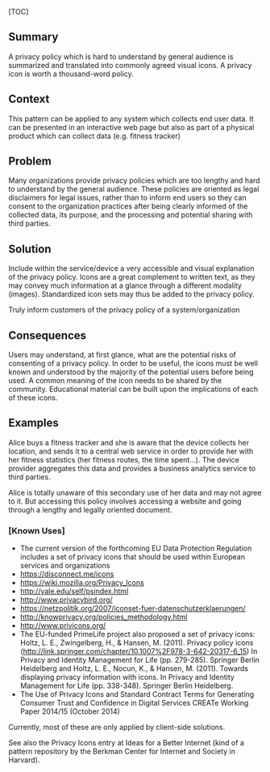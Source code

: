 [TOC]

<!--### [Also Known As]-->
<!-- All other names the pattern is known by.-->



## Summary
<!-- One short paragraph summarising the pattern.-->

A privacy policy which is hard to understand by general audience is summarized and translated into commonly agreed visual icons. A privacy icon is worth a thousand-word policy.

## Context
<!-- The situations in which the pattern may apply.-->

This pattern can be applied to any system which collects end user data. It can be presented in an interactive web page but also as part of a physical product which can collect data (e.g. fitness tracker)

## Problem
<!-- The problem a pattern addresses, including a list of forces describing why a problem might be difficult to solve.-->

Many organizations provide privacy policies which are too lengthy and hard to understand by the general audience. These policies are oriented as legal disclaimers for legal issues, rather than to inform end users so they can consent to the organization practices after being clearly informed of the collected data, its purpose, and the processing and potential sharing with third parties.

## Solution
<!-- A concise description of how the pattern addresses the problem.-->

Include within the service/device a very accessible and visual explanation of the privacy policy. Icons are a great complement to written text, as they may convey much information at a glance through a different modality (images). Standardized icon sets may thus be added to the privacy policy.

<!--goals-->
Truly inform customers of the privacy policy of a system/organization

<!--### [Structure]-->
<!--A detailed specification of the structural aspects of the pattern. A class diagram if applicable.-->



<!--### [Implementation]-->
<!--Guidelines for implementing the pattern; code fragments; suggested PETS; policy fragments.-->



## Consequences
<!--The advantages (benefits) and disadvantages (liabilities) of applying the pattern.-->



<!--constraints and consequences-->
Users may understand, at first glance, what are the potential risks of consenting of a privacy policy. In order to be useful, the icons must be well known and understood by the majority of the potential users before being used. A common meaning of the icon needs to be shared by the community. Educational material can be built upon the implications of each of these icons.

<!--### [Constraints]-->
<!-- limitations as a consequence of applying the pattern.-->



## Examples
<!--Motivational example to see how the pattern is applied.-->

Alice buys a fitness tracker and she is aware that the device collects her location, and sends it to a central web service in order to provide her with her fitness statistics (her fitness routes, the time spent...). The device provider aggregates this data and provides a business analytics service to third parties.

Alice is totally unaware of this secondary use of her data and may not agree to it. But accessing this policy involves accessing a website and going through a lengthy and legally oriented document.

### [Known Uses]
<!-- Pointers to various applications of the pattern.-->

- The current version of the forthcoming EU Data Protection Regulation includes a set of privacy icons that should be used within European services and organizations
- https://disconnect.me/icons
- https://wiki.mozilla.org/Privacy_Icons
- http://yale.edu/self/psindex.html
- http://www.privacybird.org/
- https://netzpolitik.org/2007/iconset-fuer-datenschutzerklaerungen/
- http://knowprivacy.org/policies_methodology.html
- http://www.privicons.org/
- The EU-funded PrimeLife project also proposed a set of privacy icons: Holtz, L. E., Zwingelberg, H., & Hansen, M. (2011). Privacy policy icons (http://link.springer.com/chapter/10.1007%2F978-3-642-20317-6_15) In Privacy and Identity Management for Life (pp. 279-285). Springer Berlin Heidelberg and Holtz, L. E., Nocun, K., & Hansen, M. (2011). Towards displaying privacy information with icons. In Privacy and Identity Management for Life (pp. 338-348). Springer Berlin Heidelberg.
- The Use of Privacy Icons and Standard Contract Terms for Generating Consumer Trust and Confidence in Digital Services CREATe Working Paper 2014/15 (October 2014)

Currently, most of these are only applied by client-side solutions.

See also the Privacy Icons entry at Ideas for a Better Internet (kind of a pattern repository by the Berkman Center for Internet and Society in Harvard).

<!--## See Also-->
<!-- Any pointers to relevant information, not contained in the subfields below.-->



<!--### [Related Patterns]-->
<!-- Supporting and conflicting patterns-->



<!--### [Sources]-->
<!-- References to the original source of the pattern.-->



<!--## General Comments-->
<!-- Separate discussion on the pattern.-->



<!--## Tags-->
<!-- User definable descriptors for additional correlation.-->